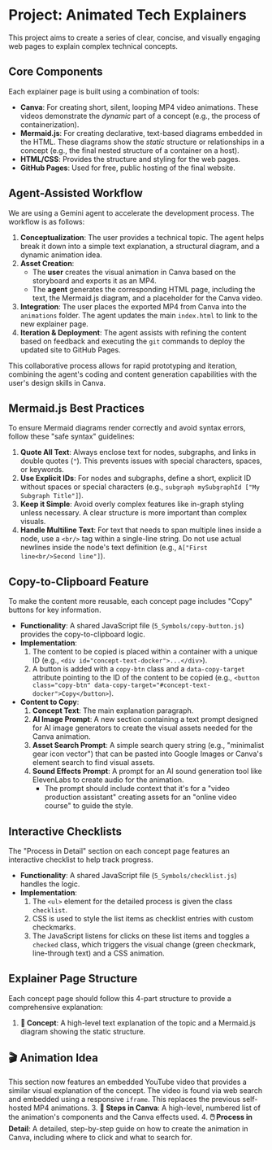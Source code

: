# Project: Animated Tech Explainers

This project aims to create a series of clear, concise, and visually engaging web pages to explain complex technical concepts.

## Core Components

Each explainer page is built using a combination of tools:

-   **Canva**: For creating short, silent, looping MP4 video animations. These videos demonstrate the *dynamic* part of a concept (e.g., the process of containerization).
-   **Mermaid.js**: For creating declarative, text-based diagrams embedded in the HTML. These diagrams show the *static* structure or relationships in a concept (e.g., the final nested structure of a container on a host).
-   **HTML/CSS**: Provides the structure and styling for the web pages.
-   **GitHub Pages**: Used for free, public hosting of the final website.

## Agent-Assisted Workflow

We are using a Gemini agent to accelerate the development process. The workflow is as follows:

1.  **Conceptualization**: The user provides a technical topic. The agent helps break it down into a simple text explanation, a structural diagram, and a dynamic animation idea.
2.  **Asset Creation**:
    *   The **user** creates the visual animation in Canva based on the storyboard and exports it as an MP4.
    *   The **agent** generates the corresponding HTML page, including the text, the Mermaid.js diagram, and a placeholder for the Canva video.
3.  **Integration**: The user places the exported MP4 from Canva into the `animations` folder. The agent updates the main `index.html` to link to the new explainer page.
4.  **Iteration & Deployment**: The agent assists with refining the content based on feedback and executing the `git` commands to deploy the updated site to GitHub Pages.

This collaborative process allows for rapid prototyping and iteration, combining the agent's coding and content generation capabilities with the user's design skills in Canva.

## Mermaid.js Best Practices

To ensure Mermaid diagrams render correctly and avoid syntax errors, follow these "safe syntax" guidelines:

1.  **Quote All Text**: Always enclose text for nodes, subgraphs, and links in double quotes (`"`). This prevents issues with special characters, spaces, or keywords.
2.  **Use Explicit IDs**: For nodes and subgraphs, define a short, explicit ID without spaces or special characters (e.g., `subgraph mySubgraphId ["My Subgraph Title"]`).
3.  **Keep it Simple**: Avoid overly complex features like in-graph styling unless necessary. A clear structure is more important than complex visuals.
4.  **Handle Multiline Text**: For text that needs to span multiple lines inside a node, use a `<br/>` tag within a single-line string. Do not use actual newlines inside the node's text definition (e.g., `A["First line<br/>Second line"]`).

## Copy-to-Clipboard Feature

To make the content more reusable, each concept page includes "Copy" buttons for key information.

*   **Functionality**: A shared JavaScript file (`5_Symbols/copy-button.js`) provides the copy-to-clipboard logic.
*   **Implementation**:
    1.  The content to be copied is placed within a container with a unique ID (e.g., `<div id="concept-text-docker">...</div>`).
    2.  A button is added with a `copy-btn` class and a `data-copy-target` attribute pointing to the ID of the content to be copied (e.g., `<button class="copy-btn" data-copy-target="#concept-text-docker">Copy</button>`).
*   **Content to Copy**:
    1.  **Concept Text**: The main explanation paragraph.
    2.  **AI Image Prompt**: A new section containing a text prompt designed for AI image generators to create the visual assets needed for the Canva animation.
    3.  **Asset Search Prompt**: A simple search query string (e.g., "minimalist gear icon vector") that can be pasted into Google Images or Canva's element search to find visual assets.
    4.  **Sound Effects Prompt**: A prompt for an AI sound generation tool like ElevenLabs to create audio for the animation.
        *   The prompt should include context that it's for a "video production assistant" creating assets for an "online video course" to guide the style.

## Interactive Checklists

The "Process in Detail" section on each concept page features an interactive checklist to help track progress.

*   **Functionality**: A shared JavaScript file (`5_Symbols/checklist.js`) handles the logic.
*   **Implementation**:
    1.  The `<ul>` element for the detailed process is given the class `checklist`.
    2.  CSS is used to style the list items as checklist entries with custom checkmarks.
    3.  The JavaScript listens for clicks on these list items and toggles a `checked` class, which triggers the visual change (green checkmark, line-through text) and a CSS animation.

## Explainer Page Structure

Each concept page should follow this 4-part structure to provide a comprehensive explanation:

1.  **🧠 Concept**: A high-level text explanation of the topic and a Mermaid.js diagram showing the static structure.
## 🎬 Animation Idea

This section now features an embedded YouTube video that provides a similar visual explanation of the concept. The video is found via web search and embedded using a responsive `iframe`. This replaces the previous self-hosted MP4 animations.
3.  **📝 Steps in Canva**: A high-level, numbered list of the animation's components and the Canva effects used.
4.  **🖱️ Process in Detail**: A detailed, step-by-step guide on how to create the animation in Canva, including where to click and what to search for.
